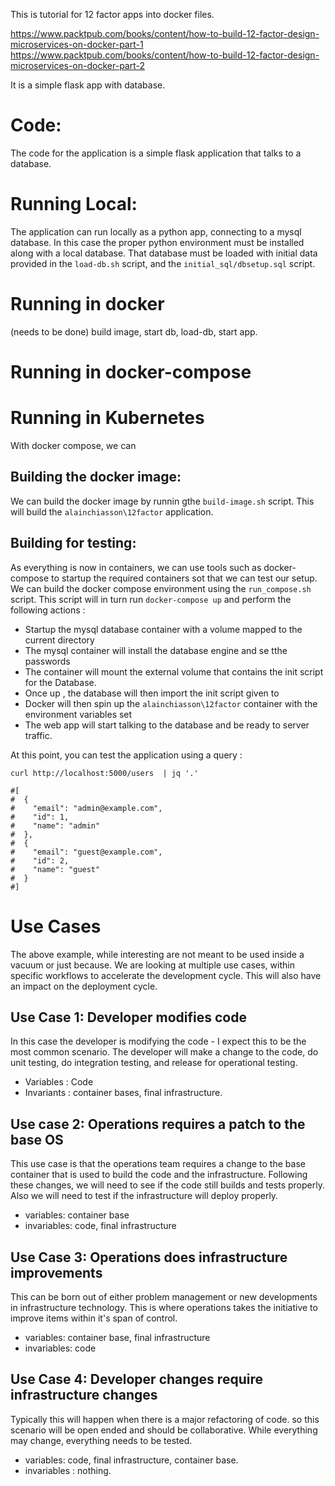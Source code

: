 This is tutorial for 12 factor apps into docker files.

https://www.packtpub.com/books/content/how-to-build-12-factor-design-microservices-on-docker-part-1
https://www.packtpub.com/books/content/how-to-build-12-factor-design-microservices-on-docker-part-2

It is a simple flask app with database.

Code:
=====

The code for the application is a simple flask application that talks to a database.

Running Local:
==============

The application can run locally as a python app, connecting to a mysql database. In
this case the proper  python environment must be installed along with a local
database. That database must be loaded with initial data provided in the
`load-db.sh` script, and the `initial_sql/dbsetup.sql` script.


Running in docker
=================
(needs to be done)
build image, start db, load-db, start app.

Running in docker-compose
=========================

Running in Kubernetes
=====================




With docker compose, we can

Building the docker image:
--------------------------

We can build the docker image by runnin gthe `build-image.sh` script. This will
build the `alainchiasson\12factor` application.



Building for testing:
---------------------

As everything is now in containers, we can use tools such as docker-compose to
startup the required containers sot that we can test our setup. We can build
the docker compose environment using the `run_compose.sh` script. This script will in turn run `docker-compose up` and perform the following actions :

- Startup the mysql database container with a volume mapped to the current directory
- The mysql container will install the database engine and se tthe passwords
- The container will mount the external volume that contains the init script for the Database.
- Once up , the database will then import the init script given to
- Docker will then spin up the `alainchiasson\12factor` container with the environment variables set
- The web app will start talking to the database and be ready to server traffic.

At this point, you can test the application using a query :

```
curl http://localhost:5000/users  | jq '.'

#[
#  {
#    "email": "admin@example.com",
#    "id": 1,
#    "name": "admin"
#  },
#  {
#    "email": "guest@example.com",
#    "id": 2,
#    "name": "guest"
#  }
#]

```

Use Cases
=========

The above example, while interesting are not meant to be used inside a vacuum or just because.
We are looking at multiple use cases, within specific workflows to accelerate the development
cycle. This will also have an impact on the deployment cycle.

Use Case 1: Developer modifies code
-----------------------------------

In this case the developer is modifying the code - I expect this to be the most common
scenario. The developer will make a change to the code, do unit testing, do integration testing,
and release for operational testing.

- Variables : Code
- Invariants : container bases, final infrastructure.


Use case 2: Operations requires a patch to the base OS
------------------------------------------------------

This use case is that the operations team requires a change to the base container that is used
to build the code and the infrastructure. Following these changes, we will need to see if the
code still builds and tests properly. Also we will need to test if the infrastructure will
deploy properly.

- variables: container base
- invariables: code, final infrastructure

Use Case 3: Operations does infrastructure improvements
-------------------------------------------------------

This can be born out of either problem management or new developments in infrastructure
technology. This is where operations takes the initiative to improve items within it's span of
control.

- variables: container base,  final infrastructure
- invariables: code


Use Case 4: Developer changes require infrastructure changes
------------------------------------------------------------

Typically this will happen when there is a major refactoring of code. so this scenario will be
open ended and should be collaborative. While everything may change, everything needs to be tested.

- variables: code, final infrastructure, container base.
- invariables : nothing.
